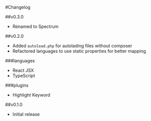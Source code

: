 #Changelog

##v0.3.0
- Renamed to Spectrum

##v0.2.0
- Added `autoload.php` for autolading files without composer
- Refactored languages to use static properties for better mapping

###languages
- React JSX
- TypeScript

###plugins
-  Highlight Keyword

##v0.1.0
- Initial release

